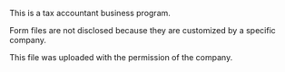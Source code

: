 This is a tax accountant business program.

Form files are not disclosed because they are customized by a specific company.

This file was uploaded with the permission of the company.
